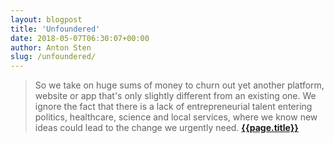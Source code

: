 ```yaml
---
layout: blogpost
title: 'Unfoundered'
date: 2018-05-07T06:30:07+00:00
author: Anton Sten
slug: /unfoundered/
---
```


>So we take on huge sums of money to churn out yet another platform, website or app that's only slightly different from an existing one. We ignore the fact that there is a lack of entrepreneurial talent entering politics, healthcare, science and local services, where we know new ideas could lead to the change we urgently need. **[{{page.title}}](https://www.gemmamilne.co.uk)**